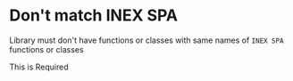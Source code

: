 # Don't match INEX SPA

Library must don't have functions or classes with same names of `INEX SPA` functions or classes

This is Required
